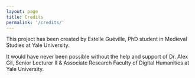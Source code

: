 ```yaml
---
layout: page
title: Credits
permalink: '/credits/'
---
```


This project has been created by Estelle Guéville, PhD student in Medieval Studies at Yale University.

It would have never been possible without the help and support of Dr. Alex Gil, Senior Lecturer II & Associate Research Faculty of Digital Humanities at Yale University.
